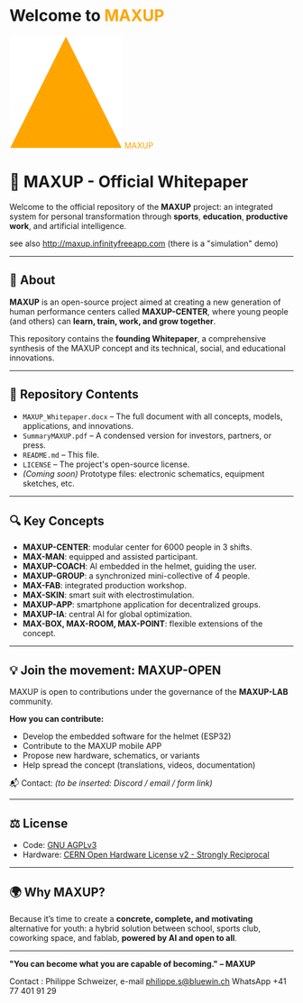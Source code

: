 
# Welcome to <span style="color:orange">MAXUP</span>
![Logo](images/logoSmall.png)
<span style="color:orange">MAXUP</span> 

# 🚀 MAXUP - Official Whitepaper

Welcome to the official repository of the **MAXUP** project: an integrated system for personal transformation through **sports**, **education**, **productive work**, and artificial intelligence.

see also http://maxup.infinityfreeapp.com (there is a "simulation" demo)

---

## 📘 About

**MAXUP** is an open-source project aimed at creating a new generation of human performance centers called **MAXUP-CENTER**, where young people (and others) can **learn, train, work, and grow together**.

This repository contains the **founding Whitepaper**, a comprehensive synthesis of the MAXUP concept and its technical, social, and educational innovations.

---

## 📄 Repository Contents

- `MAXUP_Whitepaper.docx` – The full document with all concepts, models, applications, and innovations.
- `SummaryMAXUP.pdf` – A condensed version for investors, partners, or press.
- `README.md` – This file.
- `LICENSE` – The project's open-source license.
- *(Coming soon)* Prototype files: electronic schematics, equipment sketches, etc.

---

## 🔍 Key Concepts

- **MAXUP-CENTER**: modular center for 6000 people in 3 shifts.
- **MAX-MAN**: equipped and assisted participant.
- **MAXUP-COACH**: AI embedded in the helmet, guiding the user.
- **MAXUP-GROUP**: a synchronized mini-collective of 4 people.
- **MAX-FAB**: integrated production workshop.
- **MAX-SKIN**: smart suit with electrostimulation.
- **MAXUP-APP**: smartphone application for decentralized groups.
- **MAXUP-IA**: central AI for global optimization.
- **MAX-BOX, MAX-ROOM, MAX-POINT**: flexible extensions of the concept.

---

## 💡 Join the movement: MAXUP-OPEN

MAXUP is open to contributions under the governance of the **MAXUP-LAB** community.

**How you can contribute:**
- Develop the embedded software for the helmet (ESP32)
- Contribute to the MAXUP mobile APP
- Propose new hardware, schematics, or variants
- Help spread the concept (translations, videos, documentation)

📬 Contact: *(to be inserted: Discord / email / form link)*

---

## ⚖️ License

- Code: [GNU AGPLv3](https://www.gnu.org/licenses/agpl-3.0.en.html)
- Hardware: [CERN Open Hardware License v2 - Strongly Reciprocal](https://cern-ohl.web.cern.ch)

---

## 🌍 Why MAXUP?

Because it’s time to create a **concrete, complete, and motivating** alternative for youth: a hybrid solution between school, sports club, coworking space, and fablab, **powered by AI and open to all**.

---

**"You can become what you are capable of becoming." – MAXUP**

Contact : Philippe Schweizer, e-mail philippe.s@bluewin.ch WhatsApp +41 77 401 91 29